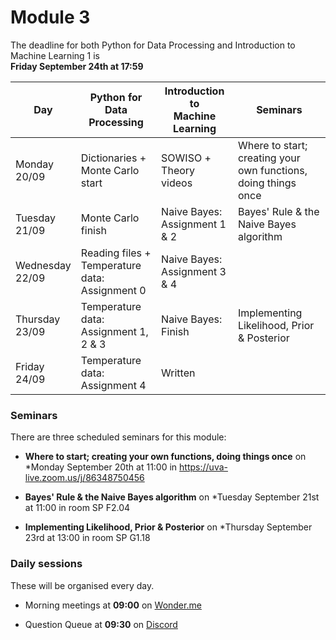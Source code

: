 
# Module 3

The deadline for both Python for Data Processing and Introduction to Machine Learning 1 is<br>**Friday September 24th at 17:59**

| Day                | Python for<br>Data Processing      | Introduction to<br>Machine Learning | Seminars                                                       |
|--------------------|------------------------------------|-------------------------------------|----------------------------------------------------------------|
| Monday<br>20/09    | Dictionaries +<br>Monte Carlo start | SOWISO +<br>Theory videos          | Where to start; creating your own functions, doing things once |
| Tuesday<br>21/09   | Monte Carlo finish                 | Naive Bayes: Assignment 1 & 2       | Bayes' Rule & the Naive Bayes algorithm                        |
| Wednesday<br>22/09 | Reading files +<br>Temperature data: Assignment 0 | Naive Bayes: Assignment 3 & 4 |                                                       |
| Thursday<br>23/09  | Temperature data: Assignment 1, 2 & 3 | Naive Bayes: Finish              | Implementing Likelihood, Prior & Posterior                     |
| Friday<br>24/09    | Temperature data: Assignment 4     | Written                             |                                                                |

### Seminars

There are three scheduled seminars for this module:

* **Where to start; creating your own functions, doing things once** on *Monday September 20th at 11:00 in <https://uva-live.zoom.us/j/86348750456>

* **Bayes' Rule & the Naive Bayes algorithm** on *Tuesday September 21st at 11:00 in room SP F2.04

* **Implementing Likelihood, Prior & Posterior** on *Thursday September 23rd at 13:00 in room SP G1.18

### Daily sessions

These will be organised every day.

* Morning meetings at **09:00** on [Wonder.me](https://www.wonder.me/r?id=c6cdcb4d-7901-44dc-9b9f-fe90898c22a5)

* Question Queue at **09:30** on [Discord](https://discord.gg/y9BVSck5z5)


